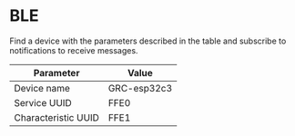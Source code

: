 # BLE

Find a device with the parameters described in the table and subscribe to notifications to receive messages.

| Parameter           | Value                                |
| ------------------- | ------------------------------------ |
| Device name         | GRC-esp32c3                          |
| Service UUID        | FFE0                                 |
| Characteristic UUID | FFE1                                 |
